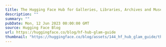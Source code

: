```yaml
---
title: The Hugging Face Hub for Galleries, Libraries, Archives and Museums
description: ""
summary: ""
pubDate: Mon, 12 Jun 2023 00:00:00 GMT
source: Hugging Face Blog
url: https://huggingface.co/blog/hf-hub-glam-guide
thumbnail: "https://huggingface.co/blog/assets/144_hf_hub_glam_guide/thumbnail.png"
---
```


